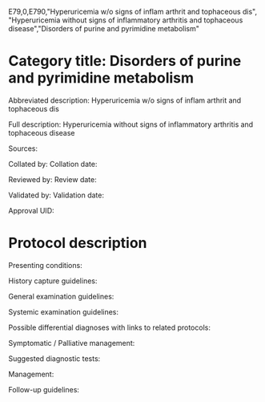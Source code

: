 E79,0,E790,"Hyperuricemia w/o signs of inflam arthrit and tophaceous dis", "Hyperuricemia without signs of inflammatory arthritis and tophaceous disease","Disorders of purine and pyrimidine metabolism"
# Category title: Disorders of purine and pyrimidine metabolism

Abbreviated description: Hyperuricemia w/o signs of inflam arthrit and tophaceous dis

Full description: Hyperuricemia without signs of inflammatory arthritis and tophaceous disease

Sources:

Collated by:
Collation date:

Reviewed by:
Review date:

Validated by:
Validation date:

Approval UID:

# Protocol description

Presenting conditions:

History capture guidelines:

General examination guidelines:

Systemic examination guidelines:

Possible differential diagnoses with links to related protocols:

Symptomatic / Palliative management:

Suggested diagnostic tests:

Management:

Follow-up guidelines:

